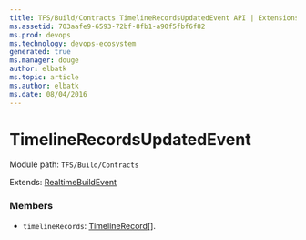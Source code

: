 ```yaml
---
title: TFS/Build/Contracts TimelineRecordsUpdatedEvent API | Extensions for Azure DevOps Services
ms.assetid: 703aafe9-6593-72bf-8fb1-a90f5fbf6f82
ms.prod: devops
ms.technology: devops-ecosystem
generated: true
ms.manager: douge
author: elbatk
ms.topic: article
ms.author: elbatk
ms.date: 08/04/2016
---
```


# TimelineRecordsUpdatedEvent

Module path: `TFS/Build/Contracts`

Extends: [RealtimeBuildEvent](./RealtimeBuildEvent.md)

### Members

* `timelineRecords`: [TimelineRecord](./TimelineRecord.md)[]. 

